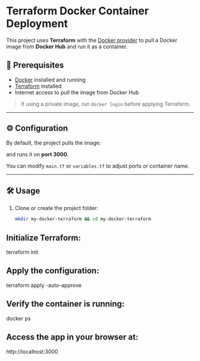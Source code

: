 # Terraform Docker Container Deployment

This project uses **Terraform** with the [Docker provider](https://registry.terraform.io/providers/kreuzwerker/docker/latest) to pull a Docker image from **Docker Hub** and run it as a container.


## 🚀 Prerequisites

- [Docker](https://docs.docker.com/get-docker/) installed and running  
- [Terraform](https://developer.hashicorp.com/terraform/downloads) installed  
- Internet access to pull the image from Docker Hub  

> If using a private image, run `docker login` before applying Terraform.

---

## ⚙️ Configuration

By default, the project pulls the image:


and runs it on **port 3000**.

You can modify `main.tf` or `variables.tf` to adjust ports or container name.

---

## 🛠 Usage

1. Clone or create the project folder:
   ```bash
   mkdir my-docker-terraform && cd my-docker-terraform

## Initialize Terraform:

terraform init

## Apply the configuration:

terraform apply -auto-approve

## Verify the container is running:

docker ps


## Access the app in your browser at:

http://localhost:3000